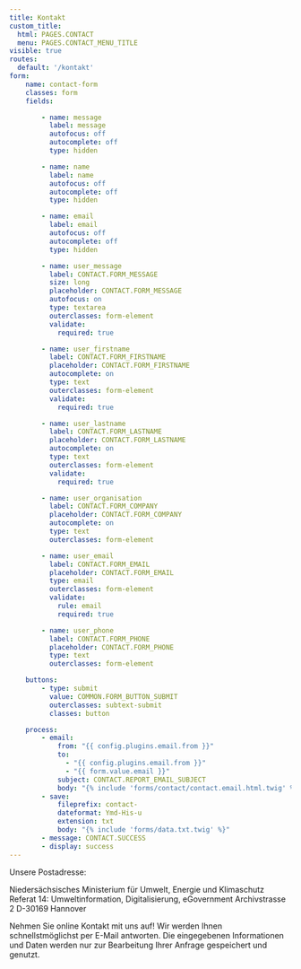 ```yaml
---
title: Kontakt
custom_title:
  html: PAGES.CONTACT
  menu: PAGES.CONTACT_MENU_TITLE
visible: true
routes:
  default: '/kontakt'
form:
    name: contact-form
    classes: form
    fields:

        - name: message
          label: message
          autofocus: off
          autocomplete: off
          type: hidden

        - name: name
          label: name
          autofocus: off
          autocomplete: off
          type: hidden

        - name: email
          label: email
          autofocus: off
          autocomplete: off
          type: hidden

        - name: user_message
          label: CONTACT.FORM_MESSAGE
          size: long
          placeholder: CONTACT.FORM_MESSAGE
          autofocus: on
          type: textarea
          outerclasses: form-element
          validate:
            required: true

        - name: user_firstname
          label: CONTACT.FORM_FIRSTNAME
          placeholder: CONTACT.FORM_FIRSTNAME
          autocomplete: on
          type: text
          outerclasses: form-element
          validate:
            required: true

        - name: user_lastname
          label: CONTACT.FORM_LASTNAME
          placeholder: CONTACT.FORM_LASTNAME
          autocomplete: on
          type: text
          outerclasses: form-element
          validate:
            required: true

        - name: user_organisation
          label: CONTACT.FORM_COMPANY
          placeholder: CONTACT.FORM_COMPANY
          autocomplete: on
          type: text
          outerclasses: form-element

        - name: user_email
          label: CONTACT.FORM_EMAIL
          placeholder: CONTACT.FORM_EMAIL
          type: email
          outerclasses: form-element
          validate:
            rule: email
            required: true

        - name: user_phone
          label: CONTACT.FORM_PHONE
          placeholder: CONTACT.FORM_PHONE
          type: text
          outerclasses: form-element

    buttons:
        - type: submit
          value: COMMON.FORM_BUTTON_SUBMIT
          outerclasses: subtext-submit
          classes: button

    process:
        - email:
            from: "{{ config.plugins.email.from }}"
            to:
              - "{{ config.plugins.email.from }}"
              - "{{ form.value.email }}"
            subject: CONTACT.REPORT_EMAIL_SUBJECT
            body: "{% include 'forms/contact/contact.email.html.twig' %}"
        - save:
            fileprefix: contact-
            dateformat: Ymd-His-u
            extension: txt
            body: "{% include 'forms/data.txt.twig' %}"
        - message: CONTACT.SUCCESS
        - display: success
---
```


Unsere Postadresse:

Niedersächsisches Ministerium für Umwelt, Energie und Klimaschutz
Referat 14: Umweltinformation, Digitalisierung, eGovernment
Archivstrasse 2
D-30169 Hannover

Nehmen Sie online Kontakt mit uns auf! Wir werden Ihnen schnellstmöglichst per E-Mail antworten. Die eingegebenen Informationen und Daten werden nur zur Bearbeitung Ihrer Anfrage gespeichert und genutzt.


